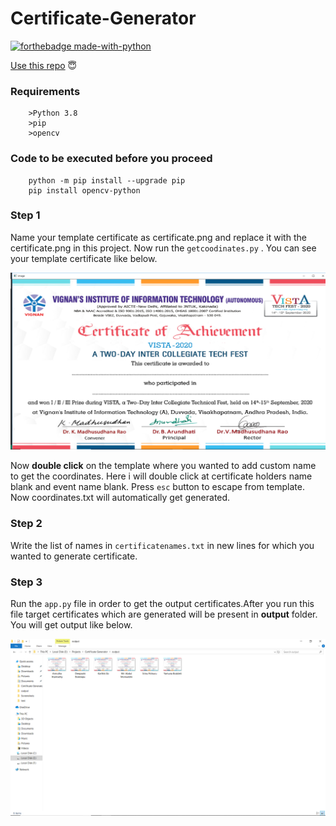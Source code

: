 # Certificate-Generator
[![forthebadge made-with-python](http://ForTheBadge.com/images/badges/made-with-python.svg)](https://www.python.org/)

[Use this repo](https://github.com/srinupotnuru/Certificate-Generator/archive/main.zip) :innocent:
### Requirements
```
    >Python 3.8
    >pip
    >opencv
```
### Code to be executed before you proceed
```
    python -m pip install --upgrade pip
    pip install opencv-python
```
### Step 1
Name your template certificate as certificate.png and replace it with the certificate.png in this project. Now run the `getcoodinates.py` . You can see your template certificate like below.

![alt text](https://github.com/srinupotnuru/Certificate-Generator/blob/main/assets/cord.png)

Now **double click** on the template where you wanted to add custom name to get the coordinates. Here i will double click at certificate holders  name blank and event name blank. Press `esc` button to escape from template.
Now coordinates.txt will automatically get generated.

### Step 2
Write the list of names in `certificatenames.txt` in new lines for which you wanted to generate certificate.

### Step 3
Run the `app.py` file in order to get the output certificates.After you run this file target certificates which are generated will be present in **output** folder.
You will get output like below.

![alt text](https://github.com/srinupotnuru/Certificate-Generator/blob/main/assets/output.png)
